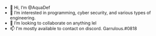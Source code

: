 - 👋 Hi, I’m @AquaDef
- 👀 I’m interested in programming, cyber security, and various types of engineering.
- 💞️ I’m looking to collaborate on anything lel
- 📫 I'm mostly available to contact on discord. Garrulous.#0818

